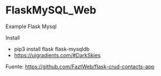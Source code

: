 # FlaskMySQL_Web
Example Flask Mysql

Install
- pip3 install flask flask-mysqldb
- https://uigradients.com/#DarkSkies

Fuente: https://github.com/FaztWeb/flask-crud-contacts-app
